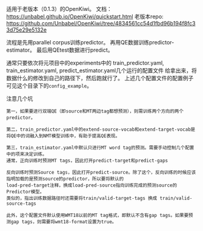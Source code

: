适用于老版本（0.1.3）的OpenKiwi。
文档：https://unbabel.github.io/OpenKiwi/quickstart.html
老版本repo: https://github.com/Unbabel/OpenKiwi/tree/4834561cc54d1fbd96b194f8fc33d75e29e5132e

流程是先用parallel corpus训练predictor。
再用QE数据训练predictor-estimator。
最后用QEtest数据进行predict。

通常只要依次将元项目中的experiments中的
train_predictor.yaml, train_estimator.yaml, predict_estimator.yaml几个运行的配置文件
给拿出来，将数据什么的修改到自己的路径下，然后跑就行了。
上述几个配置文件的配置例子可见这个目录下的`config_example`。

注意几个坑
```text
第一，如果要进行双端QE（即source和MT两边tag都想预测），则需训练两个方向的两个predictor。

第二，train_predictor.yaml中的extend-source-vocab和extend-target-vocab是将QE中的词融入到NMT模型训练中，有助于提高QE表现。

第三，train_estimator.yaml中默认只进行MT word tag的预测。需要手动控制几个配置中的项来决定训练。
通常，正向训练时预测MT tags，因此打开predict-target和predict-gaps

反向训练时预测Source tags，因此打开predict-source。除了这个，反向训练的时候应该指明加载的是预测source的predictor，所以要将默认的
load-pred-target注释，换成load-pred-source指向训练完成的预测source的Predictor模型。
类似的，指出训练数据路径时还需要将train/valid-target-tags 换成 train/valid-source-tags

此外，这个配置文件默认使用WMT18以前的MT tag格式，即默认不含有gap tags。如果要预测gap tags，则需要将wmt18-format设置为true。
```